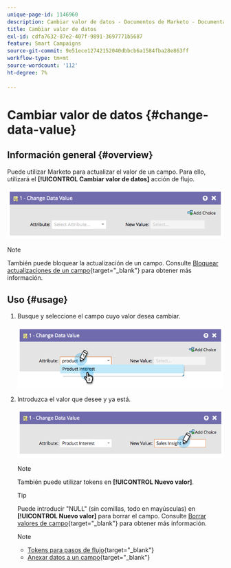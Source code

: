 ```yaml
---
unique-page-id: 1146960
description: Cambiar valor de datos - Documentos de Marketo - Documentación del producto
title: Cambiar valor de datos
exl-id: cdfa7632-87e2-407f-9891-3697771b5687
feature: Smart Campaigns
source-git-commit: 9e51ece12742152040dbbcb6a1584fba28e863ff
workflow-type: tm+mt
source-wordcount: '112'
ht-degree: 7%

---
```


# Cambiar valor de datos {#change-data-value}

## Información general {#overview}

Puede utilizar Marketo para actualizar el valor de un campo. Para ello, utilizará el **[!UICONTROL Cambiar valor de datos]** acción de flujo.

![](assets/image2014-9-22-11-3a15-3a34.png)

>[!NOTE]
>
>También puede bloquear la actualización de un campo. Consulte [Bloquear actualizaciones de un campo](/help/marketo/product-docs/administration/field-management/block-updates-to-a-field.md){target="_blank"} para obtener más información.

## Uso {#usage}

1. Busque y seleccione el campo cuyo valor desea cambiar.

   ![](assets/image2014-9-22-11-3a18-3a29.png)

1. Introduzca el valor que desee y ya está.

   ![](assets/image2014-9-22-11-3a18-3a38.png)

   >[!NOTE]
   >
   >También puede utilizar tokens en **[!UICONTROL Nuevo valor]**.

   >[!TIP]
   >
   >Puede introducir &quot;NULL&quot; (sin comillas, todo en mayúsculas) en **[!UICONTROL Nuevo valor]** para borrar el campo. Consulte [Borrar valores de campo](/help/marketo/product-docs/core-marketo-concepts/smart-campaigns/flow-actions/change-data-value/clear-field-values.md){target="_blank"} para obtener más información.

   >[!NOTE]
   >
   >* [Tokens para pasos de flujo](/help/marketo/product-docs/core-marketo-concepts/smart-campaigns/flow-actions/use-tokens-in-flow-steps.md){target="_blank"}
   >* [Anexar datos a un campo](/help/marketo/product-docs/core-marketo-concepts/smart-campaigns/flow-actions/append-data-to-a-field.md){target="_blank"}
